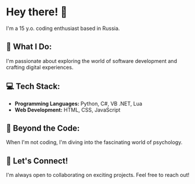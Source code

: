 # Hey there! 👋

I'm a 15 y.o. coding enthusiast based in Russia.

## 🚀 What I Do:

I'm passionate about exploring the world of software development and crafting digital experiences.

## 💻 Tech Stack:

* **Programming Languages:** Python, C#, VB .NET, Lua
* **Web Development:** HTML, CSS, JavaScript

## 🧠 Beyond the Code:

When I'm not coding, I'm diving into the fascinating world of psychology.

## 🤝 Let's Connect!

I'm always open to collaborating on exciting projects. Feel free to reach out!

